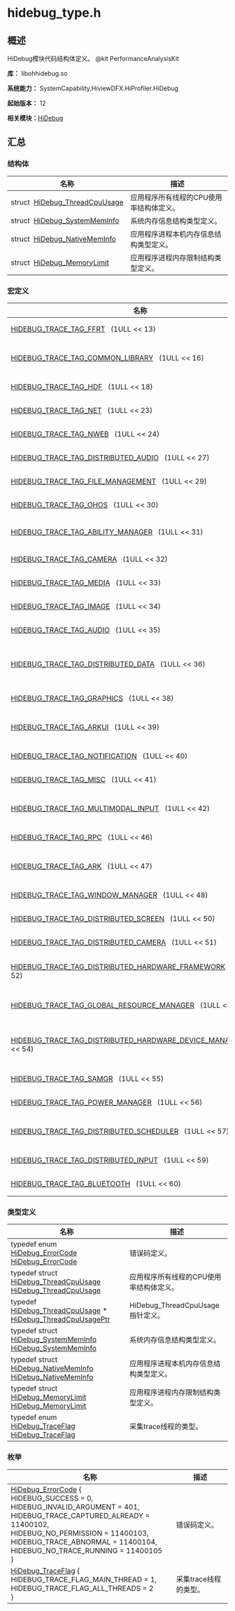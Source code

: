 # hidebug_type.h


## 概述

HiDebug模块代码结构体定义。 \@kit PerformanceAnalysisKit

**库：** libohhidebug.so

**系统能力：** SystemCapability.HiviewDFX.HiProfiler.HiDebug

**起始版本：** 12

**相关模块：**[HiDebug](_hi_debug.md)


## 汇总


### 结构体

| 名称 | 描述 | 
| -------- | -------- |
| struct&nbsp;&nbsp;[HiDebug_ThreadCpuUsage](_hi_debug___thread_cpu_usage.md) | 应用程序所有线程的CPU使用率结构体定义。  | 
| struct&nbsp;&nbsp;[HiDebug_SystemMemInfo](_hi_debug___system_mem_info.md) | 系统内存信息结构类型定义。  | 
| struct&nbsp;&nbsp;[HiDebug_NativeMemInfo](_hi_debug___native_mem_info.md) | 应用程序进程本机内存信息结构类型定义。  | 
| struct&nbsp;&nbsp;[HiDebug_MemoryLimit](_hi_debug___memory_limit.md) | 应用程序进程内存限制结构类型定义。  | 


### 宏定义

| 名称 | 描述 | 
| -------- | -------- |
| [HIDEBUG_TRACE_TAG_FFRT](_hi_debug.md#hidebug_trace_tag_ffrt)&nbsp;&nbsp;&nbsp;(1ULL &lt;&lt; 13) | FFRT任务标签。  | 
| [HIDEBUG_TRACE_TAG_COMMON_LIBRARY](_hi_debug.md#hidebug_trace_tag_common_library)&nbsp;&nbsp;&nbsp;(1ULL &lt;&lt; 16) | 公共库子系统标签。  | 
| [HIDEBUG_TRACE_TAG_HDF](_hi_debug.md#hidebug_trace_tag_hdf)&nbsp;&nbsp;&nbsp;(1ULL &lt;&lt; 18) | HDF子系统标签。  | 
| [HIDEBUG_TRACE_TAG_NET](_hi_debug.md#hidebug_trace_tag_net)&nbsp;&nbsp;&nbsp;(1ULL &lt;&lt; 23) | 网络标签。  | 
| [HIDEBUG_TRACE_TAG_NWEB](_hi_debug.md#hidebug_trace_tag_nweb)&nbsp;&nbsp;&nbsp;(1ULL &lt;&lt; 24) | NWeb标签。  | 
| [HIDEBUG_TRACE_TAG_DISTRIBUTED_AUDIO](_hi_debug.md#hidebug_trace_tag_distributed_audio)&nbsp;&nbsp;&nbsp;(1ULL &lt;&lt; 27) | 分布式音频标签。  | 
| [HIDEBUG_TRACE_TAG_FILE_MANAGEMENT](_hi_debug.md#hidebug_trace_tag_file_management)&nbsp;&nbsp;&nbsp;(1ULL &lt;&lt; 29) | 文件管理标签。  | 
| [HIDEBUG_TRACE_TAG_OHOS](_hi_debug.md#hidebug_trace_tag_ohos)&nbsp;&nbsp;&nbsp;(1ULL &lt;&lt; 30) | OHOS通用标签。  | 
| [HIDEBUG_TRACE_TAG_ABILITY_MANAGER](_hi_debug.md#hidebug_trace_tag_ability_manager)&nbsp;&nbsp;&nbsp;(1ULL &lt;&lt; 31) | Ability Manager标签。  | 
| [HIDEBUG_TRACE_TAG_CAMERA](_hi_debug.md#hidebug_trace_tag_camera)&nbsp;&nbsp;&nbsp;(1ULL &lt;&lt; 32) | 相机模块标签。  | 
| [HIDEBUG_TRACE_TAG_MEDIA](_hi_debug.md#hidebug_trace_tag_media)&nbsp;&nbsp;&nbsp;(1ULL &lt;&lt; 33) | 媒体模块标签。  | 
| [HIDEBUG_TRACE_TAG_IMAGE](_hi_debug.md#hidebug_trace_tag_image)&nbsp;&nbsp;&nbsp;(1ULL &lt;&lt; 34) | 图像模块标签。  | 
| [HIDEBUG_TRACE_TAG_AUDIO](_hi_debug.md#hidebug_trace_tag_audio)&nbsp;&nbsp;&nbsp;(1ULL &lt;&lt; 35) | 音频模块标签。  | 
| [HIDEBUG_TRACE_TAG_DISTRIBUTED_DATA](_hi_debug.md#hidebug_trace_tag_distributed_data)&nbsp;&nbsp;&nbsp;(1ULL &lt;&lt; 36) | 分布式数据管理器模块标签。  | 
| [HIDEBUG_TRACE_TAG_GRAPHICS](_hi_debug.md#hidebug_trace_tag_graphics)&nbsp;&nbsp;&nbsp;(1ULL &lt;&lt; 38) | 图形模块标签。  | 
| [HIDEBUG_TRACE_TAG_ARKUI](_hi_debug.md#hidebug_trace_tag_arkui)&nbsp;&nbsp;&nbsp;(1ULL &lt;&lt; 39) | ArkUI开发框架标签。  | 
| [HIDEBUG_TRACE_TAG_NOTIFICATION](_hi_debug.md#hidebug_trace_tag_notification)&nbsp;&nbsp;&nbsp;(1ULL &lt;&lt; 40) | 通知模块标签。  | 
| [HIDEBUG_TRACE_TAG_MISC](_hi_debug.md#hidebug_trace_tag_misc)&nbsp;&nbsp;&nbsp;(1ULL &lt;&lt; 41) | MISC模块标签。  | 
| [HIDEBUG_TRACE_TAG_MULTIMODAL_INPUT](_hi_debug.md#hidebug_trace_tag_multimodal_input)&nbsp;&nbsp;&nbsp;(1ULL &lt;&lt; 42) | 多模态输入模块标签。  | 
| [HIDEBUG_TRACE_TAG_RPC](_hi_debug.md#hidebug_trace_tag_rpc)&nbsp;&nbsp;&nbsp;(1ULL &lt;&lt; 46) | RPC标签。  | 
| [HIDEBUG_TRACE_TAG_ARK](_hi_debug.md#hidebug_trace_tag_ark)&nbsp;&nbsp;&nbsp;(1ULL &lt;&lt; 47) | JSVM虚拟机标签。  | 
| [HIDEBUG_TRACE_TAG_WINDOW_MANAGER](_hi_debug.md#hidebug_trace_tag_window_manager)&nbsp;&nbsp;&nbsp;(1ULL &lt;&lt; 48) | 窗口管理器标签。  | 
| [HIDEBUG_TRACE_TAG_DISTRIBUTED_SCREEN](_hi_debug.md#hidebug_trace_tag_distributed_screen)&nbsp;&nbsp;&nbsp;(1ULL &lt;&lt; 50) | 分布式屏幕标签。  | 
| [HIDEBUG_TRACE_TAG_DISTRIBUTED_CAMERA](_hi_debug.md#hidebug_trace_tag_distributed_camera)&nbsp;&nbsp;&nbsp;(1ULL &lt;&lt; 51) | 分布式相机标签。  | 
| [HIDEBUG_TRACE_TAG_DISTRIBUTED_HARDWARE_FRAMEWORK](_hi_debug.md#hidebug_trace_tag_distributed_hardware_framework)&nbsp;&nbsp;&nbsp;(1ULL &lt;&lt; 52) | 分布式硬件框架标签。  | 
| [HIDEBUG_TRACE_TAG_GLOBAL_RESOURCE_MANAGER](_hi_debug.md#hidebug_trace_tag_global_resource_manager)&nbsp;&nbsp;&nbsp;(1ULL &lt;&lt; 53) | 全局资源管理器标签。  | 
| [HIDEBUG_TRACE_TAG_DISTRIBUTED_HARDWARE_DEVICE_MANAGER](_hi_debug.md#hidebug_trace_tag_distributed_hardware_device_manager)&nbsp;&nbsp;&nbsp;(1ULL &lt;&lt; 54) | 分布式硬件设备管理器标签。  | 
| [HIDEBUG_TRACE_TAG_SAMGR](_hi_debug.md#hidebug_trace_tag_samgr)&nbsp;&nbsp;&nbsp;(1ULL &lt;&lt; 55) | SA标签。  | 
| [HIDEBUG_TRACE_TAG_POWER_MANAGER](_hi_debug.md#hidebug_trace_tag_power_manager)&nbsp;&nbsp;&nbsp;(1ULL &lt;&lt; 56) | 电源管理器标签。  | 
| [HIDEBUG_TRACE_TAG_DISTRIBUTED_SCHEDULER](_hi_debug.md#hidebug_trace_tag_distributed_scheduler)&nbsp;&nbsp;&nbsp;(1ULL &lt;&lt; 57) | 分布式调度程序标签。  | 
| [HIDEBUG_TRACE_TAG_DISTRIBUTED_INPUT](_hi_debug.md#hidebug_trace_tag_distributed_input)&nbsp;&nbsp;&nbsp;(1ULL &lt;&lt; 59) | 分布式输入标签。  | 
| [HIDEBUG_TRACE_TAG_BLUETOOTH](_hi_debug.md#hidebug_trace_tag_bluetooth)&nbsp;&nbsp;&nbsp;(1ULL &lt;&lt; 60) | 蓝牙标签。  | 


### 类型定义

| 名称 | 描述 | 
| -------- | -------- |
| typedef enum [HiDebug_ErrorCode](_hi_debug.md#hidebug_errorcode-1) [HiDebug_ErrorCode](_hi_debug.md#hidebug_errorcode) | 错误码定义。  | 
| typedef struct [HiDebug_ThreadCpuUsage](_hi_debug___thread_cpu_usage.md) [HiDebug_ThreadCpuUsage](_hi_debug.md#hidebug_threadcpuusage) | 应用程序所有线程的CPU使用率结构体定义。  | 
| typedef [HiDebug_ThreadCpuUsage](_hi_debug___thread_cpu_usage.md) \* [HiDebug_ThreadCpuUsagePtr](_hi_debug.md#hidebug_threadcpuusageptr) | HiDebug_ThreadCpuUsage指针定义。  | 
| typedef struct [HiDebug_SystemMemInfo](_hi_debug___system_mem_info.md) [HiDebug_SystemMemInfo](_hi_debug.md#hidebug_systemmeminfo) | 系统内存信息结构类型定义。  | 
| typedef struct [HiDebug_NativeMemInfo](_hi_debug___native_mem_info.md) [HiDebug_NativeMemInfo](_hi_debug.md#hidebug_nativememinfo) | 应用程序进程本机内存信息结构类型定义。  | 
| typedef struct [HiDebug_MemoryLimit](_hi_debug___memory_limit.md) [HiDebug_MemoryLimit](_hi_debug.md#hidebug_memorylimit) | 应用程序进程内存限制结构类型定义。  | 
| typedef enum [HiDebug_TraceFlag](_hi_debug.md#hidebug_traceflag-1) [HiDebug_TraceFlag](_hi_debug.md#hidebug_traceflag) | 采集trace线程的类型。  | 


### 枚举

| 名称 | 描述 | 
| -------- | -------- |
| [HiDebug_ErrorCode](_hi_debug.md#hidebug_errorcode-1) {<br/>HIDEBUG_SUCCESS = 0,<br/>HIDEBUG_INVALID_ARGUMENT = 401,<br/>HIDEBUG_TRACE_CAPTURED_ALREADY = 11400102,<br/>HIDEBUG_NO_PERMISSION = 11400103,<br/>HIDEBUG_TRACE_ABNORMAL = 11400104,<br/>HIDEBUG_NO_TRACE_RUNNING = 11400105<br/>} | 错误码定义。  | 
| [HiDebug_TraceFlag](_hi_debug.md#hidebug_traceflag-1) {<br/>HIDEBUG_TRACE_FLAG_MAIN_THREAD = 1,<br/>HIDEBUG_TRACE_FLAG_ALL_THREADS = 2<br/>} | 采集trace线程的类型。  | 

